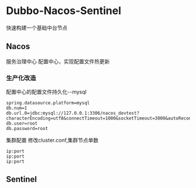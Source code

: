 # Dubbo-Nacos-Sentinel
快速构建一个基础中台节点
## Nacos
服务治理中心
配置中心，实现配置文件热更新
### 生产化改造
配置中心的配置文件持久化--mysql
```
spring.datasource.platform=mysql
db.num=1
db.url.0=jdbc:mysql://127.0.0.1:3306/nacos_devtest?characterEncoding=utf8&connectTimeout=1000&socketTimeout=3000&autoReconnect=true
db.user=root
db.password=root
```
集群配置
修改cluster.conf,集群节点单数
```
ip:port
ip:port
ip:port
```
## Sentinel
